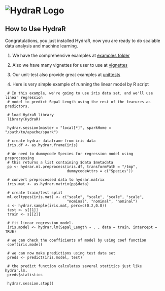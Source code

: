 # <img src="../HydraR/inst/images/hydraR-logo.png" alt="HydraR Logo"/>

## __**How to Use HydraR**__

   Congratulations, you just installed HydraR, now you are ready to do scalable
   data analysis and machine learning.

   1) We have the comprehensive examples at [examples folder](../HydraR/inst/examples)

   2) Also we have many vignettes for user to use at [vignettes](../HydraR/vignettes)
 
   3) Our unit-test also provide great examples at [unittests](../HydraR/tests/testthat)

   4) Here is very simple example of running the linear model by R script

   ```
    # In this example, we're going to use iris data set, and we'll use linear regression
    # model to predict Sepal Length using the rest of the fearures as predictors.

    # load HydraR library
    library(HydraR)

    hydrar.session(master = "local[*]", sparkHome = "/path/to/apache/spark")

    # create hydrar dataframe from iris data
    iris.df <- as.hydrar.frame(iris)

    # We need to dummycode Species for regression model using preprocessing
    # this returns a list containing $data $metadata
    pp <- hydrar.ml.preprocess(iris.df, transformPath = "/tmp",
                               dummycodeAttrs = c("Species"))

    # convert preprocessed data to hydrar.matrix
    iris.mat <- as.hydrar.matrix(pp$data)

    # create train/test split
    ml.coltypes(iris.mat) <- c("scale", "scale", "scale", "scale",
                               "nominal", "nominal", "nominal")
    s <- hydrar.sample(iris.mat, perc=c(0.2,0.8))
    test <- s[[1]]
    train <- s[[2]]

    # fit linear regression model.
    iris.model <- hydrar.lm(Sepal_Length ~ . , data = train, intercept = TRUE)

    # we can check the coefficients of model by using coef function
    coef(iris.model)

    # we can now make predictions using test data set
    preds <- predict(iris.model, test)

    # the predict function calculates several statitics just like hydrar.lm.
    preds$statistics

    hydrar.session.stop()
   ```
